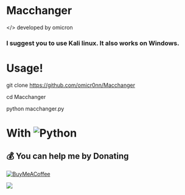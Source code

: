 # Macchanger
</> developed by omicron

### I suggest you to use Kali linux. It also works on Windows.

# Usage!

git clone https://github.com/omicr0nn/Macchanger

cd Macchanger

python macchanger.py

# With ![Python](https://img.shields.io/badge/python-3670A0?style=for-the-badge&logo=python&logoColor=ffdd54)

  ## 💰 You can help me by Donating
  [![BuyMeACoffee](https://img.shields.io/badge/Buy%20Me%20a%20Coffee-ffdd00?style=for-the-badge&logo=buy-me-a-coffee&logoColor=black)](https://www.buymeacoffee.com/omicr0n) 

  [![](https://visitcount.itsvg.in/api?id=omicr0nn&icon=3&color=0)](https://visitcount.itsvg.in)
